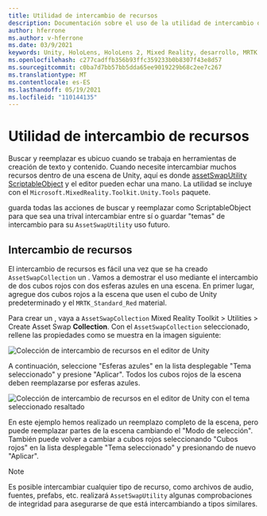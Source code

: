 ```yaml
---
title: Utilidad de intercambio de recursos
description: Documentación sobre el uso de la utilidad de intercambio de recursos en MRTK para Unity.
author: hferrone
ms.author: v-hferrone
ms.date: 03/9/2021
keywords: Unity, HoloLens, HoloLens 2, Mixed Reality, desarrollo, MRTK
ms.openlocfilehash: c277cadffb356b93ffc359233b0b8307f43e8d57
ms.sourcegitcommit: c0ba7d7bb57bb5dda65ee9019229b68c2ee7c267
ms.translationtype: MT
ms.contentlocale: es-ES
ms.lasthandoff: 05/19/2021
ms.locfileid: "110144135"
---
```

# <a name="asset-swap-utility"></a>Utilidad de intercambio de recursos

Buscar y reemplazar es ubicuo cuando se trabaja en herramientas de creación de texto y contenido. Cuando necesite intercambiar muchos recursos dentro de una escena de Unity, aquí es donde [assetSwapUtility](xref:Microsoft.MixedReality.Toolkit.Utilities.Editor.AssetSwapUtility) [ScriptableObject](https://docs.unity3d.com/Manual/class-ScriptableObject.html) y el editor pueden echar una mano. La utilidad se incluye con el `Microsoft.MixedReality.Toolkit.Unity.Tools` paquete.

guarda todas las acciones de buscar y reemplazar como ScriptableObject para que sea una trival intercambiar entre sí o guardar "temas" de intercambio para su `AssetSwapUtility` uso futuro.

## <a name="swapping-assets"></a>Intercambio de recursos

El intercambio de recursos es fácil una vez que se ha creado `AssetSwapCollection` un . Vamos a demostrar el uso mediante el intercambio de dos cubos rojos con dos esferas azules en una escena. En primer lugar, agregue dos cubos rojos a la escena que usen el cubo de Unity predeterminado y el `MRTK_Standard_Red` material.

Para crear un , vaya a `AssetSwapCollection` Mixed Reality Toolkit > Utilities > Create Asset Swap **Collection**. Con el `AssetSwapCollection` seleccionado, rellene las propiedades como se muestra en la imagen siguiente:

![Colección de intercambio de recursos en el editor de Unity](images/asset-swap-img-01.png)

A continuación, seleccione "Esferas azules" en la lista desplegable "Tema seleccionado" y presione "Aplicar". Todos los cubos rojos de la escena deben reemplazarse por esferas azules.

![Colección de intercambio de recursos en el editor de Unity con el tema seleccionado resaltado](images/asset-swap-img-02.png)

En este ejemplo hemos realizado un reemplazo completo de la escena, pero puede reemplazar partes de la escena cambiando el "Modo de selección". También puede volver a cambiar a cubos rojos seleccionando "Cubos rojos" en la lista desplegable "Tema seleccionado" y presionando de nuevo "Aplicar".

> [!NOTE]
> Es posible intercambiar cualquier tipo de recurso, como archivos de audio, fuentes, prefabs, etc. realizará `AssetSwapUtility` algunas comprobaciones de integridad para asegurarse de que está intercambiando a tipos similares.